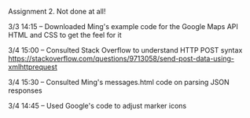 Assignment 2. Not done at all!

3/3 14:15 – Downloaded Ming's example code for the Google Maps API HTML and CSS to get the feel for it

3/4 15:00 – Consulted Stack Overflow to understand HTTP POST syntax https://stackoverflow.com/questions/9713058/send-post-data-using-xmlhttprequest

3/4 15:30 – Consulted Ming's messages.html code on parsing JSON responses

3/4 14:45 – Used Google's code to adjust marker icons

